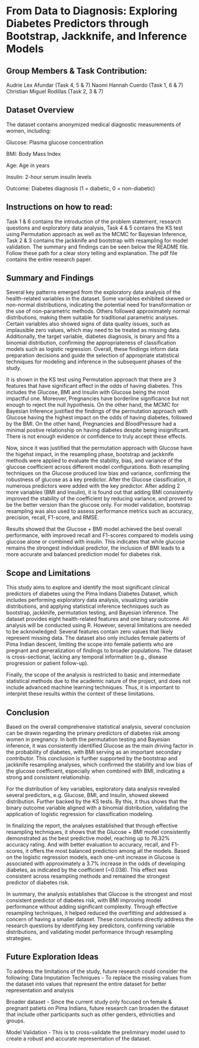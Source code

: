 # From Data to Diagnosis: Exploring Diabetes Predictors through Bootstrap, Jackknife, and Inference Models


## Group Members & Task Contribution:
Audrie Lex Afundar (Task 4, 5 & 7)
Naomi Hannah Cuerdo (Task 1, 6 & 7)
Christian Miguel Rodillas (Task 2, 3 & 7)

## Dataset Overview
The dataset contains anonymized medical diagnostic measurements of women, including:

Glucose: Plasma glucose concentration

BMI: Body Mass Index

Age: Age in years

Insulin: 2-hour serum insulin levels

Outcome: Diabetes diagnosis (1 = diabetic, 0 = non-diabetic)

## Instructions on how to read:
  Task 1 & 6 contains the introduction of the problem statement, research questions and exploratory data analysis, Task 4 & 5 contains the KS test using Permutation approach as well as the MCMC for Bayesian Inference, Task 2 & 3 contains the jackknife and bootstrap with resampling for model validation. The summary and findings can be seen below the README file. Follow these path for a clear story telling and explanation. The pdf file contains the entire research paper.


## Summary and Findings

Several key patterns emerged from the exploratory data analysis of the health-related variables in the dataset. Some variables exhibited skewed or non-normal distributions, indicating the potential need for transformation or the use of non-parametric methods. Others followed approximately normal distributions, making them suitable for traditional parametric analyses. Certain variables also showed signs of data quality issues, such as implausible zero values, which may need to be treated as missing data. Additionally, the target variable, diabetes diagnosis, is binary and fits a binomial distribution, confirming the appropriateness of classification models such as logistic regression. Overall, these findings inform data preparation decisions and guide the selection of appropriate statistical techniques for modeling and inference in the subsequent phases of the study. 

It is shown in the KS test using Permutation approach that there are 3 features that have significant effect in the odds of having diabetes. This includes the Glucose, BMI and Insulin with Glucose being the most impactful one. Moreover, Pregnancies have borderline significance but not enough to reject the null hypothesis. On the other hand, the MCMC for Bayesian Inference justified the findings of the permutation approach with Glucose having the highest impact on the odds of having diabetes, followed by the BMI. On the other hand, Pregnancies and BloodPressure had a minimal postive relationship on having diabetes despite being insignificant. There is not enough evidence or confidence to truly accept these effects.

Now, since it was justified that the permutation approach with Glucose have the higehst impact, in the resampling phase, bootstrap and jackknife methods were applied to evaluate the stability, bias, and variance of the glucose coefficient across different model configurations. Both resampling techniques on the Glucose produced low bias and variance, confirming the robustness of glucose as a key predictor. After the Glucose classification, it numerous predictors were added with the key predictor. After adding 2 more variables (BMI and Insulin), it is found out that adding BMI consistently improved the stability of the coefficient by reducing variance, and proved to be the better version than the glucose only. For model validation, bootstrap resampling was also used to assess performance metrics such as accuracy, precision, recall, F1-score, and RMSE. 

Results showed that the Glucose + BMI model achieved the best overall performance, with improved recall and F1-scores compared to models using glucose alone or combined with insulin. This indicates that while glucose remains the strongest individual predictor, the inclusion of BMI leads to a more accurate and balanced prediction model for diabetes risk.

## Scope and Limitations

This study aims to explore and identify the most significant clinical predictors of diabetes using the Pima Indians Diabetes Dataset, which includes performing exploratory data analysis, visualizing variable distributions, and applying statistical inference techniques such as bootstrap, jackknife, permutation testing, and Bayesian inference. The dataset provides eight health-related features and one binary outcome. All analysis will be conducted using R. However, several limitations are needed to be acknowledged:
    Several features contain zero values that likely represent missing data. 
    The dataset also only includes female patients of Pima Indian descent, limiting the scope into female patients who are pregnant and generalization of findings to broader populations. 
    The dataset is cross-sectional, lacking any temporal information (e.g., disease progression or patient follow-up).

Finally, the scope of the analysis is restricted to basic and intermediate statistical methods due to the academic nature of the project, and does not include advanced machine learning techniques. Thus, it is important to interpret these results within the context of these limitations.


## Conclusion

Based on the overall comprehensive statistical analysis, several conclusion can be drawin regarding the primary predictors of diabetes risk among women in pregnancy. In both the permutation testing and Bayesian inference, it was consistently identified Glucose as the main driving factor in the probability of diabetes,  with BMI serving as an important secondary contributor. This conclusion is further supported by the bootstrap and jackknife resampling analyses, which confirmed the stability and low bias of the glucose coefficient, especially when combined with BMI, indicating a strong and consistent relationship.

For the distribution of key variables, exploratory data analysis revealed several predictors, e.g. Glucose, BMI, and Insulin, showed skewed distribution. Further backed by the KS tests. By this, it thus shows that the binary outcome variable aligned with a binomial distribution, validating the application of logistic regression for classification modeling.

In finalizing the report, the analyses established that through effective resampling techniques, it shows that the Glucose + BMI model consistently demonstrated as the best predictive model, reaching up to 76.32% accuracy rating. And with better evaluation to accuracy, recall, and F1-scores, it offers the most balanced prediction among all the models. Based on the logistic regression models, each one-unit increase in Glucose is associated with approximately a 3.7% increase in the odds of developing diabetes, as indicated by the coefficient (~0.038). This effect was consistent across resampling methods and remained the strongest predictor of diabetes risk.

In summary, the analysis establishes that Glucose is the strongest and most consistent predictor of diabetes risk, with BMI improving model performance without adding significant complexity. Through effective resampling techniques, it helped reduced the overfitting and addressed a concern of having a smaller dataset. These conclusions directly address the research questions by identifying key predictors, confirming variable distributions, and validating model performance through resampling strategies.

## Future Exploration Ideas

To address the limitations of the study, future research could consider the following:
  Data Imputation Techniques - To replace the missing values from the dataset into values that represent the entire dataset for better representation and analysis
  
  Broader dataset - Since the current study only focused on female & pregnant patiets on Pima Indians, future research can broaden the dataset that include other participants such as other genders, ethnicities and groups.
  
  Model Validation - This is to cross-validate the preliminary model used to create a robust and accurate representation of the dataset.
